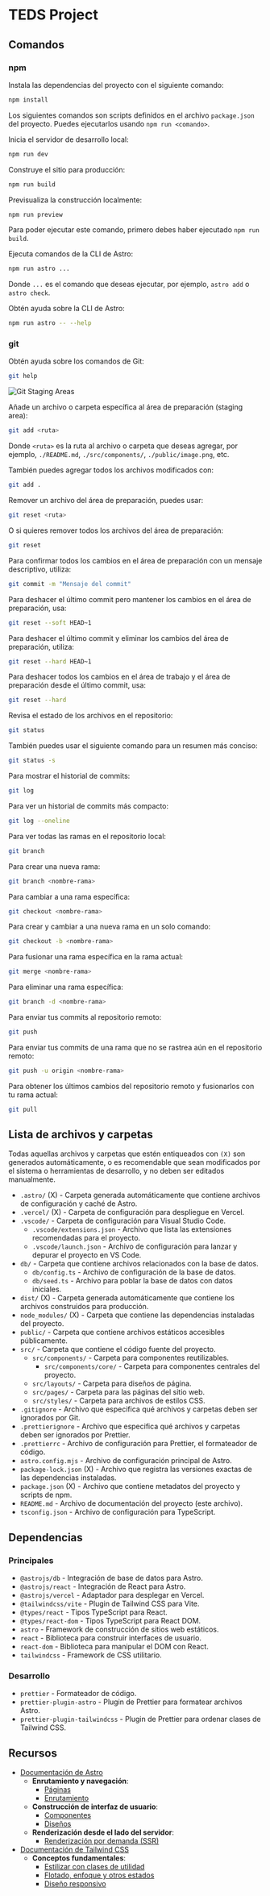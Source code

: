 # TEDS Project

## Comandos

### npm 

Instala las dependencias del proyecto con el siguiente comando:

```sh
npm install
```

Los siguientes comandos son scripts definidos en el archivo `package.json` del proyecto. Puedes ejecutarlos usando `npm run <comando>`.

Inicia el servidor de desarrollo local:

```sh
npm run dev
```

Construye el sitio para producción:

```sh
npm run build
```

Previsualiza la construcción localmente:

```sh
npm run preview
```

Para poder ejecutar este comando, primero debes haber ejecutado `npm run build`.

Ejecuta comandos de la CLI de Astro:

```sh
npm run astro ...
```

Donde `...` es el comando que deseas ejecutar, por ejemplo, `astro add` o `astro check`.

Obtén ayuda sobre la CLI de Astro:

```sh
npm run astro -- --help
```

### git

Obtén ayuda sobre los comandos de Git:

```sh
git help
```

![Git Staging Areas](https://i.sstatic.net/qPcFI.png)

Añade un archivo o carpeta específica al área de preparación (staging area):

```sh
git add <ruta>
```

Donde `<ruta>` es la ruta al archivo o carpeta que deseas agregar, por ejemplo, `./README.md`, `./src/components/`, `./public/image.png`, etc.

También puedes agregar todos los archivos modificados con:

```sh
git add .
```

Remover un archivo del área de preparación, puedes usar:

```sh
git reset <ruta>
```

O si quieres remover todos los archivos del área de preparación:

```sh
git reset
```

Para confirmar todos los cambios en el área de preparación con un mensaje descriptivo, utiliza:

```sh
git commit -m "Mensaje del commit"
```

Para deshacer el último commit pero mantener los cambios en el área de preparación, usa:

```sh
git reset --soft HEAD~1
```

Para deshacer el último commit y eliminar los cambios del área de preparación, utiliza:

```sh
git reset --hard HEAD~1
```

Para deshacer todos los cambios en el área de trabajo y el área de preparación desde el último commit, usa:

```sh
git reset --hard
```

Revisa el estado de los archivos en el repositorio:

```sh
git status
```

También puedes usar el siguiente comando para un resumen más conciso:

```sh
git status -s
```

Para mostrar el historial de commits:

```sh
git log
```

Para ver un historial de commits más compacto:

```sh
git log --oneline
```

Para ver todas las ramas en el repositorio local:

```sh
git branch
```

Para crear una nueva rama:

```sh
git branch <nombre-rama>
```

Para cambiar a una rama específica:

```sh
git checkout <nombre-rama>
```

Para crear y cambiar a una nueva rama en un solo comando:

```sh
git checkout -b <nombre-rama>
```

Para fusionar una rama específica en la rama actual:

```sh
git merge <nombre-rama>
```

Para eliminar una rama específica:

```sh
git branch -d <nombre-rama>
```

Para enviar tus commits al repositorio remoto:

```sh
git push
```

Para enviar tus commits de una rama que no se rastrea aún en el repositorio remoto:

```sh
git push -u origin <nombre-rama>
```

Para obtener los últimos cambios del repositorio remoto y fusionarlos con tu rama actual:

```sh
git pull
```

## Lista de archivos y carpetas

Todas aquellas archivos y carpetas que estén entiqueados con `(X)` son generados automáticamente, o es recomendable que sean modificados por el sistema o herramientas de desarrollo, y no deben ser editados manualmente.

- `.astro/` (X) - Carpeta generada automáticamente que contiene archivos de configuración y caché de Astro.
- `.vercel/` (X) - Carpeta de configuración para despliegue en Vercel.
- `.vscode/` - Carpeta de configuración para Visual Studio Code.
  - `.vscode/extensions.json` - Archivo que lista las extensiones recomendadas para el proyecto.
  - `.vscode/launch.json` - Archivo de configuración para lanzar y depurar el proyecto en VS Code.
- `db/` - Carpeta que contiene archivos relacionados con la base de datos.
  - `db/config.ts` - Archivo de configuración de la base de datos.
  - `db/seed.ts` - Archivo para poblar la base de datos con datos iniciales.
- `dist/` (X) - Carpeta generada automáticamente que contiene los archivos construidos para producción.
- `node_modules/` (X) - Carpeta que contiene las dependencias instaladas del proyecto.
- `public/` - Carpeta que contiene archivos estáticos accesibles públicamente.
- `src/` - Carpeta que contiene el código fuente del proyecto.
  - `src/components/` - Carpeta para componentes reutilizables.
    - `src/components/core/` - Carpeta para componentes centrales del proyecto.
  - `src/layouts/` - Carpeta para diseños de página.
  - `src/pages/` - Carpeta para las páginas del sitio web.
  - `src/styles/` - Carpeta para archivos de estilos CSS.
- `.gitignore` - Archivo que especifica qué archivos y carpetas deben ser ignorados por Git.
- `.prettierignore` - Archivo que especifica qué archivos y carpetas deben ser ignorados por Prettier.
- `.prettierrc` - Archivo de configuración para Prettier, el formateador de código.
- `astro.config.mjs` - Archivo de configuración principal de Astro.
- `package-lock.json` (X) - Archivo que registra las versiones exactas de las dependencias instaladas.
- `package.json` (X) - Archivo que contiene metadatos del proyecto y scripts de npm.
- `README.md` - Archivo de documentación del proyecto (este archivo).
- `tsconfig.json` - Archivo de configuración para TypeScript.

## Dependencias

### Principales

- `@astrojs/db` - Integración de base de datos para Astro.
- `@astrojs/react` - Integración de React para Astro.
- `@astrojs/vercel` - Adaptador para desplegar en Vercel.
- `@tailwindcss/vite` - Plugin de Tailwind CSS para Vite.
- `@types/react` - Tipos TypeScript para React.
- `@types/react-dom` - Tipos TypeScript para React DOM.
- `astro` - Framework de construcción de sitios web estáticos.
- `react` - Biblioteca para construir interfaces de usuario.
- `react-dom` - Biblioteca para manipular el DOM con React.
- `tailwindcss` - Framework de CSS utilitario.

### Desarrollo

- `prettier` - Formateador de código.
- `prettier-plugin-astro` - Plugin de Prettier para formatear archivos Astro.
- `prettier-plugin-tailwindcss` - Plugin de Prettier para ordenar clases de Tailwind CSS.

## Recursos

- [Documentación de Astro](https://docs.astro.build)
  - **Enrutamiento y navegación**:
    - [Páginas](https://docs.astro.build/en/basics/astro-pages/)
    - [Enrutamiento](https://docs.astro.build/en/guides/routing/)
  - **Construcción de interfaz de usuario**:
    - [Componentes](https://docs.astro.build/en/basics/astro-components/)
    - [Diseños](https://docs.astro.build/en/basics/layouts/)
  - **Renderización desde el lado del servidor**:
    - [Renderización por demanda (SSR)](https://docs.astro.build/en/guides/on-demand-rendering/)
- [Documentación de Tailwind CSS](https://tailwindcss.com/docs)
  - **Conceptos fundamentales**:
    - [Estilizar con clases de utilidad](https://tailwindcss.com/docs/styling-with-utility-classes)
    - [Flotado, enfoque y otros estados](https://tailwindcss.com/docs/hover-focus-and-other-states)
    - [Diseño responsivo](https://tailwindcss.com/docs/responsive-design)
